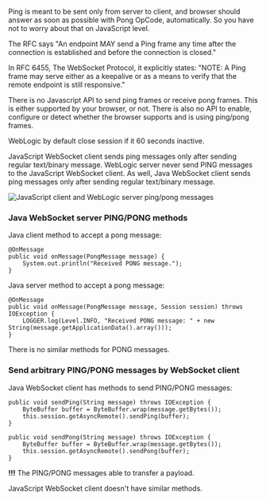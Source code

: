 Ping is meant to be sent only from server to client, and browser should answer as soon as possible with Pong OpCode, automatically. So you have not to worry about that on JavaScript level.

The RFC says "An endpoint MAY send a Ping frame any time after the connection is established and before the connection is closed."

In RFC 6455, The WebSocket Protocol, it explicitly states: "NOTE: A Ping frame may serve either as a keepalive or as a means to verify that the remote endpoint is still responsive."

There is no Javascript API to send ping frames or receive pong frames. This is either supported by your browser, or not. There is also no API to enable, configure or detect whether the browser supports and is using ping/pong frames.

WebLogic by default close session if it 60 seconds inactive.

JavaScript WebSocket client sends ping messages only after sending regular text/binary message. WebLogic server never send PING messages to the JavaScript WebSocket client. As well, Java WebSocket client sends ping messages only after sending regular text/binary message.

![JavaScript client and WebLogic server ping/pong messages](https://brilliantcontract.net/drive/notes/javascript-client-and-weblogic-server-ping-pong-messages.png)



### Java WebSocket server PING/PONG methods

Java client method to accept a pong message:

    @OnMessage
    public void onMessage(PongMessage message) {
        System.out.println("Received PONG message.");
    }

Java server method to accept a pong message:

    @OnMessage
    public void onMessage(PongMessage message, Session session) throws IOException {
        LOGGER.log(Level.INFO, "Received PONG message: " + new String(message.getApplicationData().array()));
    }

There is no similar methods for PONG messages.



### Send arbitrary PING/PONG messages by WebSocket client

Java WebSocket client has methods to send PING/PONG messages:

    public void sendPing(String message) throws IOException {
        ByteBuffer buffer = ByteBuffer.wrap(message.getBytes());
        this.session.getAsyncRemote().sendPing(buffer);
    }

    public void sendPong(String message) throws IOException {
        ByteBuffer buffer = ByteBuffer.wrap(message.getBytes());
        this.session.getAsyncRemote().sendPong(buffer);
    }

__!!!__ The PING/PONG messages able to transfer a payload.

JavaScript WebSocket client doesn't have similar methods.
